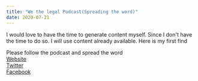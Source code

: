 ```yaml
---
title: "We the legal Podcast(Spreading the word)"
date: 2020-07-21
---
```



I would love to have the time to generate content myself.
Since I don't have the time to do so. I will use content already available.
Here is my first find

Please follow the podcast and spread the word  
[Website](https://wethelegalpodcast.com)  
[Twitter](https://twitter.com/wethelegal)  
[Facebook](https://www.facebook.com/wethelegal)
